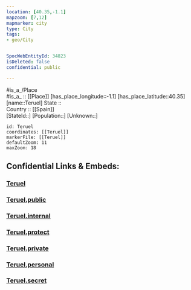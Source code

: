 ```yaml
---
location: [40.35,-1.1] 
mapzoom: [7,12] 
mapmarker: city 
type: City
tags:
- geo/City


SpocWebEntityId: 34823
isDeleted: false
confidential: public

---
```

#is_a_/Place  
#is_a_ :: [[Place]] 
[has_place_longitude::-1.1] 
[has_place_latitude::40.35] 
[name::Teruel] 
State ::  
Country :: [[Spain]]  
[StateId::] 
[Population::] 
[Unknown::] 


```leaflet
id: Teruel
coordinates: [[Teruel]] 
markerFile: [[Teruel]] 
defaultZoom: 11 
maxZoom: 18
```


## Confidential Links & Embeds: 

### [Teruel](/_Standards/Earth/Continent/Europe/Europe~South/Spain/Provinces~Spain/Aragon/Teruel.Province/City/Teruel.md) 

### [Teruel.public](/_public/Earth/Continent/Europe/Europe~South/Spain/Provinces~Spain/Aragon/Teruel.Province/City/Teruel.public.md) 

### [Teruel.internal](/_internal/Earth/Continent/Europe/Europe~South/Spain/Provinces~Spain/Aragon/Teruel.Province/City/Teruel.internal.md) 

### [Teruel.protect](/_protect/Earth/Continent/Europe/Europe~South/Spain/Provinces~Spain/Aragon/Teruel.Province/City/Teruel.protect.md) 

### [Teruel.private](/_private/Earth/Continent/Europe/Europe~South/Spain/Provinces~Spain/Aragon/Teruel.Province/City/Teruel.private.md) 

### [Teruel.personal](/_personal/Earth/Continent/Europe/Europe~South/Spain/Provinces~Spain/Aragon/Teruel.Province/City/Teruel.personal.md) 

### [Teruel.secret](/_secret/Earth/Continent/Europe/Europe~South/Spain/Provinces~Spain/Aragon/Teruel.Province/City/Teruel.secret.md)

